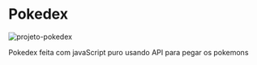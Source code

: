 # Pokedex
 
 

 
 ![projeto-pokedex](https://user-images.githubusercontent.com/95238029/153682856-5ca689ec-1dfb-40e5-b36c-f6cbe54eea03.jpg)

 
 
 Pokedex feita com javaScript puro usando API para pegar os pokemons 

